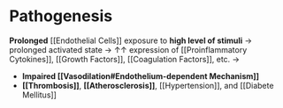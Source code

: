 # Pathogenesis
**Prolonged** [[Endothelial Cells]] exposure to **high level of stimuli** → prolonged activated state → ↑↑ expression of [[Proinflammatory Cytokines]], [[Growth Factors]], [[Coagulation Factors]], etc. → 
- **Impaired [[Vasodilation#Endothelium-dependent Mechanism]]**
- **[[Thrombosis]]**, **[[Atherosclerosis]]**, [[Hypertension]], and [[Diabete Mellitus]]